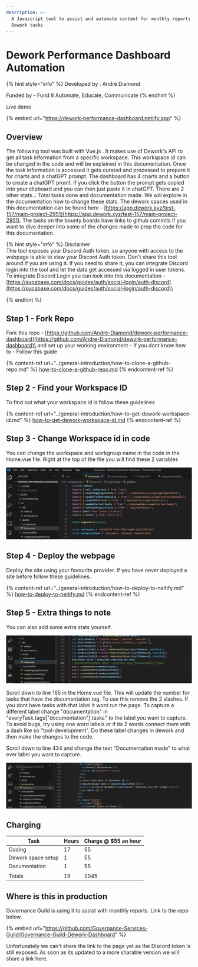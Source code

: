 ```yaml
---
description: >-
  A Javascript tool to assist and automate content for monthly reports based on
  Dework tasks
---
```


# Dework Performance Dashboard Automation

{% hint style="info" %}
Developed by : André Diamond

Funded by - Fund 8 Automate, Educate, Communicate
{% endhint %}

Live demo

{% embed url="https://dework-performance-dashboard.netlify.app" %}

## Overview

The following tool was built with Vue.js . It makes use of Dework's API to get all task information from a specific workspace. This workspace id can be changed in the code and will be explained in this documentation. Once the task information is accessed it gets curated and processed to prepare it for charts and a chatGPT prompt. The dashboard has 4 charts and a button to create a chatGPT promt. If you click the button the prompt gets copied into your clipboard and you can then just paste it in chatGPT. There are 2 other stats... Total tasks done and documentation made. We will explore in the documentation how to change these stats. The dework spaces used in this documentation can be found here - [https://app.dework.xyz/test-157/main-project-2951](https://app.dework.xyz/test-157/main-project-2951). The tasks on the bounty boards have links to github commits if you want to dive deeper into some of the changes made to prep the code for this documentation.&#x20;

{% hint style="info" %}
Disclaimer\
This tool exposes your Discord Auth token, so anyone with access to the webpage is able to view your Discord Auth token. Don't share this tool around if you are using it. If you need to share it, you can integrate Discord login into the tool and let the data get accessed via logged in user tokens. To integrate Discord Login you can look into this documentation - [https://supabase.com/docs/guides/auth/social-login/auth-discord](https://supabase.com/docs/guides/auth/social-login/auth-discord)\

{% endhint %}

## Step 1 - Fork Repo

Fork this repo - [https://github.com/Andre-Diamond/dework-performance-dashboard](https://github.com/Andre-Diamond/dework-performance-dashboard)\
and set up your working environment - If you dont know how to - Follow this guide&#x20;

{% content-ref url="../general-introduction/how-to-clone-a-github-repo.md" %}
[how-to-clone-a-github-repo.md](../general-introduction/how-to-clone-a-github-repo.md)
{% endcontent-ref %}

## Step 2 - Find your Workspace ID

To find out what your workspace id is follow these guidelines&#x20;

{% content-ref url="../general-introduction/how-to-get-dework-workspace-id.md" %}
[how-to-get-dework-workspace-id.md](../general-introduction/how-to-get-dework-workspace-id.md)
{% endcontent-ref %}

## Step 3 - Change Workspace id in code

You can change the workspace and workgroup name in the code in the Home.vue file. Right at the top of the file you will find these 2 variables

![](<../../.gitbook/assets/image (4) (1) (1) (1) (1).png>)

## Step 4 - Deploy the webpage

Deploy the site using your favourite provider. If you have never deployed a site before follow these guidelines.

{% content-ref url="../general-introduction/how-to-deploy-to-neltify.md" %}
[how-to-deploy-to-neltify.md](../general-introduction/how-to-deploy-to-neltify.md)
{% endcontent-ref %}

## Step 5 - Extra things to note

You can also add some extra stats yourself.

![](<../../.gitbook/assets/image (4) (1) (1).png>)

Scroll down to line 165 in the Home.vue file. This will update the number for tasks that have the documentation tag. To use this remove the 2 slashes. If you dont have tasks with that label it wont run the page. To capture a different label change "documentation" in "everyTask.tags\["documentation"].tasks" to the label you want to capture. To avoid bugs, try using one word labels or if its 2 words connect them with a dash like so "tool-development". Do these label changes in dework and then make the changes to the code.

Scroll down to line 434 and change the text "Documentation made" to what ever label you want to capture.

![](<../../.gitbook/assets/image (1) (1) (1) (1).png>)

## Charging

| Task               | Hours | Charge @ $55 an hour |
| ------------------ | ----- | -------------------- |
| Coding             | 17    | 55                   |
| Dework space setup | 1     | 55                   |
| Documentation      | 1     | 55                   |
|                    |       |                      |
| Totals             | 19    | 1045                 |

## Where is this in production

Governance Guild is using it to assist with monthly reports. Link to the repo below.

{% embed url="https://github.com/Governance-Services-Guild/Governance-Guild-Dework-Dashboard" %}

Unfortunately we can't share the link to the page yet as the Discord token is still exposed. As soon as its updated to a more sharable version we will share a link here.

